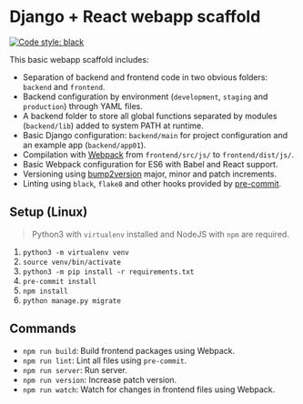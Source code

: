 # Django + React webapp scaffold

[![Code style: black](https://img.shields.io/badge/code%20style-black-000000.svg)](https://github.com/psf/black)

This basic webapp scaffold includes:

- Separation of backend and frontend code in two obvious folders: `backend` and `frontend`.
- Backend configuration by environment (`development`, `staging` and `production`) through YAML files.
- A backend folder to store all global functions separated by modules (`backend/lib`) added to system PATH at runtime.
- Basic Django configuration: `backend/main` for project configuration and an example app (`backend/app01`).
- Compilation with [Webpack](https://webpack.js.org/) from `frontend/src/js/` to `frontend/dist/js/`.
- Basic Webpack configuration for ES6 with Babel and React support.
- Versioning using [bump2version](https://github.com/c4urself/bump2version/) major, minor and patch increments.
- Linting using `black`, `flake8` and other hooks provided by [pre-commit](https://pre-commit.com/).

## Setup (Linux)

> Python3 with `virtualenv` installed and NodeJS with `npm` are required.

1. `python3 -m virtualenv venv`
2. `source venv/bin/activate`
3. `python3 -m pip install -r requirements.txt`
4. `pre-commit install`
5. `npm install`
6. `python manage.py migrate`

## Commands

- `npm run build`: Build frontend packages using Webpack.
- `npm run lint`: Lint all files using `pre-commit`.
- `npm run server`: Run server.
- `npm run version`: Increase patch version.
- `npm run watch`: Watch for changes in frontend files using Webpack.
